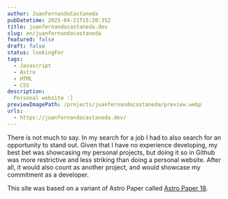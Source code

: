 ```yaml
---
author: JuanFernandoCastaneda
pubDatetime: 2025-04-21T15:20:35Z
title: juanfernandocastaneda.dev
slug: en/juanfernandocastaneda
featured: false
draft: false
status: lookingFor
tags:
  - Javascript
  - Astro
  - HTML
  - CSS
description:
  Personal website :]
previewImagePath: /projects/juanfernandocastaneda/preview.webp
urls: 
  - https://juanfernandocastaneda.dev/
---
```


There is not much to say. In my search for a job I had to also search for an opportunity to stand out. Given that I have no experience developing, my best bet was showcasing my personal projects, but doing it so in Github was more restrictive and less striking than doing a personal website. After all, it would also count as another project, and would showcase my commitment as a developer.

This site was based on a variant of Astro Paper called [Astro Paper 18](https://github.com/yousef8/astro-paper-i18n). 